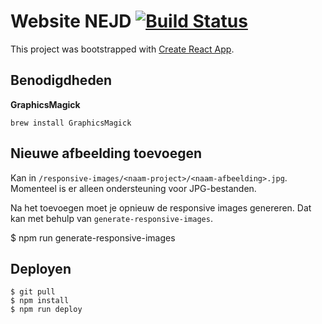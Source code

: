 Website NEJD [![Build Status](https://travis-ci.com/Voles/website-nejd.svg?branch=master)](https://travis-ci.com/Voles/website-nejd)
============

This project was bootstrapped with [Create React App](https://github.com/facebookincubator/create-react-app).

## Benodigdheden

**GraphicsMagick**

`brew install GraphicsMagick`

## Nieuwe afbeelding toevoegen

Kan in `/responsive-images/<naam-project>/<naam-afbeelding>.jpg`.
Momenteel is er alleen ondersteuning voor JPG-bestanden.

Na het toevoegen moet je opnieuw de responsive images genereren.
Dat kan met behulp van `generate-responsive-images`.

$ npm run generate-responsive-images

## Deployen

```
$ git pull
$ npm install
$ npm run deploy
```
